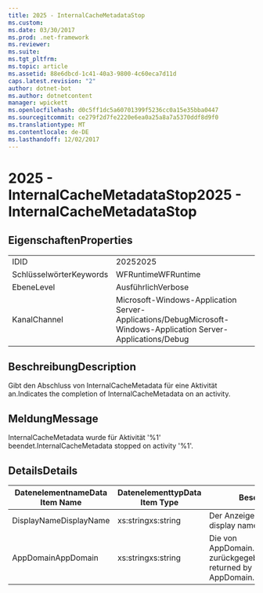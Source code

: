 ```yaml
---
title: 2025 - InternalCacheMetadataStop
ms.custom: 
ms.date: 03/30/2017
ms.prod: .net-framework
ms.reviewer: 
ms.suite: 
ms.tgt_pltfrm: 
ms.topic: article
ms.assetid: 88e6dbcd-1c41-40a3-9800-4c60eca7d11d
caps.latest.revision: "2"
author: dotnet-bot
ms.author: dotnetcontent
manager: wpickett
ms.openlocfilehash: d0c5ff1dc5a60701399f5236cc0a15e35bba0447
ms.sourcegitcommit: ce279f2d7fe2220e6ea0a25a8a7a5370ddf8d9f0
ms.translationtype: MT
ms.contentlocale: de-DE
ms.lasthandoff: 12/02/2017
---
```

# <a name="2025---internalcachemetadatastop"></a><span data-ttu-id="64917-102">2025 - InternalCacheMetadataStop</span><span class="sxs-lookup"><span data-stu-id="64917-102">2025 - InternalCacheMetadataStop</span></span>
## <a name="properties"></a><span data-ttu-id="64917-103">Eigenschaften</span><span class="sxs-lookup"><span data-stu-id="64917-103">Properties</span></span>  
  
|||  
|-|-|  
|<span data-ttu-id="64917-104">ID</span><span class="sxs-lookup"><span data-stu-id="64917-104">ID</span></span>|<span data-ttu-id="64917-105">2025</span><span class="sxs-lookup"><span data-stu-id="64917-105">2025</span></span>|  
|<span data-ttu-id="64917-106">Schlüsselwörter</span><span class="sxs-lookup"><span data-stu-id="64917-106">Keywords</span></span>|<span data-ttu-id="64917-107">WFRuntime</span><span class="sxs-lookup"><span data-stu-id="64917-107">WFRuntime</span></span>|  
|<span data-ttu-id="64917-108">Ebene</span><span class="sxs-lookup"><span data-stu-id="64917-108">Level</span></span>|<span data-ttu-id="64917-109">Ausführlich</span><span class="sxs-lookup"><span data-stu-id="64917-109">Verbose</span></span>|  
|<span data-ttu-id="64917-110">Kanal</span><span class="sxs-lookup"><span data-stu-id="64917-110">Channel</span></span>|<span data-ttu-id="64917-111">Microsoft-Windows-Application Server-Applications/Debug</span><span class="sxs-lookup"><span data-stu-id="64917-111">Microsoft-Windows-Application Server-Applications/Debug</span></span>|  
  
## <a name="description"></a><span data-ttu-id="64917-112">Beschreibung</span><span class="sxs-lookup"><span data-stu-id="64917-112">Description</span></span>  
 <span data-ttu-id="64917-113">Gibt den Abschluss von InternalCacheMetadata für eine Aktivität an.</span><span class="sxs-lookup"><span data-stu-id="64917-113">Indicates the completion of InternalCacheMetadata on an activity.</span></span>  
  
## <a name="message"></a><span data-ttu-id="64917-114">Meldung</span><span class="sxs-lookup"><span data-stu-id="64917-114">Message</span></span>  
 <span data-ttu-id="64917-115">InternalCacheMetadata wurde für Aktivität '%1' beendet.</span><span class="sxs-lookup"><span data-stu-id="64917-115">InternalCacheMetadata stopped on activity '%1'.</span></span>  
  
## <a name="details"></a><span data-ttu-id="64917-116">Details</span><span class="sxs-lookup"><span data-stu-id="64917-116">Details</span></span>  
  
|<span data-ttu-id="64917-117">Datenelementname</span><span class="sxs-lookup"><span data-stu-id="64917-117">Data Item Name</span></span>|<span data-ttu-id="64917-118">Datenelementtyp</span><span class="sxs-lookup"><span data-stu-id="64917-118">Data Item Type</span></span>|<span data-ttu-id="64917-119">Beschreibung</span><span class="sxs-lookup"><span data-stu-id="64917-119">Description</span></span>|  
|--------------------|--------------------|-----------------|  
|<span data-ttu-id="64917-120">DisplayName</span><span class="sxs-lookup"><span data-stu-id="64917-120">DisplayName</span></span>|<span data-ttu-id="64917-121">xs:string</span><span class="sxs-lookup"><span data-stu-id="64917-121">xs:string</span></span>|<span data-ttu-id="64917-122">Der Anzeigename der Aktivität.</span><span class="sxs-lookup"><span data-stu-id="64917-122">The display name of the activity.</span></span>|  
|<span data-ttu-id="64917-123">AppDomain</span><span class="sxs-lookup"><span data-stu-id="64917-123">AppDomain</span></span>|<span data-ttu-id="64917-124">xs:string</span><span class="sxs-lookup"><span data-stu-id="64917-124">xs:string</span></span>|<span data-ttu-id="64917-125">Die von AppDomain.CurrentDomain.FriendlyName zurückgegebene Zeichenfolge.</span><span class="sxs-lookup"><span data-stu-id="64917-125">The string returned by AppDomain.CurrentDomain.FriendlyName.</span></span>|
